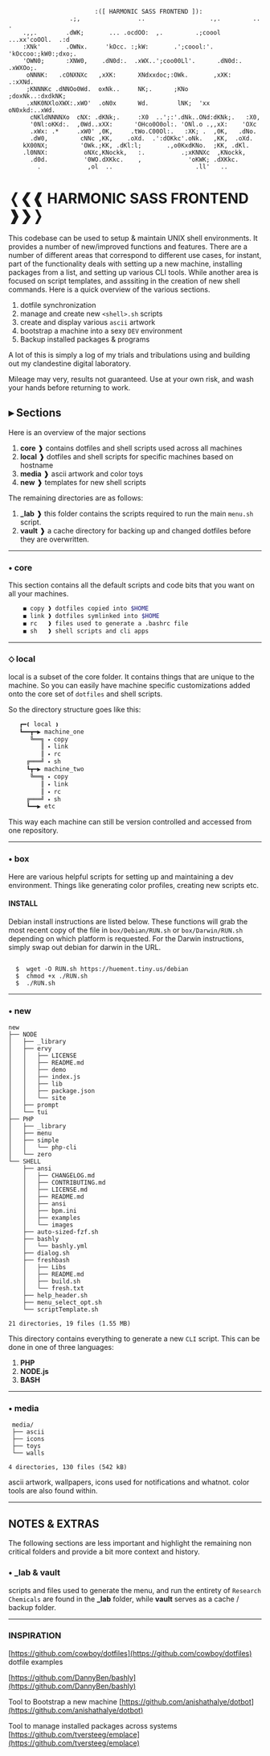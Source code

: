 ```shell
                        :([ HARMONIC SASS FRONTEND ]):
                 .;,                ..                  .,.         ..       .
    .,,.        .dWK;       ... .ocdOO:  ,.         .;coool ...xx'coOOl.  .:d
    :XNk'       .OWNx.     'kOcc. :;kW:       .';coool:'.  'kOccoo:;kW0:;dxo;.
    'OWN0;      :XNW0,    .dN0d:.  .xWX..';coo00Ll'.      .dN0d:.  .xWXOo;.
     oNNNK:   .cONXNXc   ,xXK:      XNdxxdoc;:OWk.       ,xXK:   .:xXNd.
     ;KNNNKc .dNNOo0Wd.  oxNk..     NK;.      ;KNo     ;doxNk..:dxdkNK;
     .xNK0NXloXWX:.xWO'  .oN0x      Wd.        lNK;  'xx  oN0xkd:..xWd.
      cNKldNNNNXo  cNX: .dKNk;.     :X0  ..';:'.dNk..ONd:dKNk;.   :X0,
      '0Nl:oKKd:.  ,0Wd..xXX:      'OHco0O0ol:. 'ONl.o .,,xX:    'OXc
      .xWx: .*     .xW0' ,0K,     .tWo.C00Ol:.   :XK; .  ,0K,   .dNo.
      .dW0,         cNNc ,KK,    .oXd.  .':dOKkc'.oNk.   ,KK,  .oXd.
    kX00NX;         'OWk.;KK, .dKl:l;       .,o0KxdKNo.  ;KK, .dKl.
    .l0NNX:          oNXc,KNockk,   :.          .;xKNNXc  ,KNockk,
      .d0d.          '0WO.dXKkc.    ,             'oKWK; .dXKkc.
        .             ,ol  ..                       .ll'   ..

```

# ❬❮❰ HARMONIC SASS FRONTEND ❱❯❭

This codebase can be used to setup & maintain UNIX shell environments. It provides a number of new/improved functions and features.
There are a number of different areas that correspond to different use cases, for instant, part of the functionality deals with setting up a new machine, installing packages from a list, and setting up various CLI tools.
While another area is focused on script templates, and asssiting in the creation of new shell commands. Here is a quick overview of the various sections.

1. dotfile synchronization
2. manage and create new `<shell>.sh` scripts
3. create and display various `ascii` artwork
4. bootstrap a machine into a sexy `DEV` environment
5. Backup installed packages & programs

A lot of this is simply a log of my trials and tribulations using and building out my clandestine digital laboratory.

Mileage may very, results not guaranteed. Use at your own risk, and wash your hands before returning to work.

## ▸ Sections

Here is an overview of the major sections

1. **core**  ❱ contains dotfiles and shell scripts used across all machines
2. **local** ❱ dotfiles and shell scripts for specific machines based on hostname
3. **media** ❱ ascii artwork and color toys
4. **new**   ❱ templates for new shell scripts

The remaining directories are as follows:

1. **_lab**  ❱ this folder contains the scripts required to run the main `menu.sh` script.
2. **vault** ❱ a cache directory for backing up and changed dotfiles before they are overwritten.

------------------------

### • core

This section contains all the default scripts and code bits that you want on all your machines.

```sh
    ◼ copy ❱ dotfiles copied into $HOME
    ◼ link ❱ dotfiles symlinked into $HOME
    ◼ rc   ❱ files used to generate a .bashrc file
    ◼ sh   ❱ shell scripts and cli apps
```

------------------------

### ⬦ local

local is a subset of the core folder. It contains things that are unique to the machine. So you can easily have machine specific customizations added onto the core set of `dotfiles` and shell scripts.

So the directory structure goes like this:

```sh
   ┏━❪ local ❫
   ┗━━┳━▶ machine_one
      ╚══╗ ⬩ copy
         ║ ⬩ link
         ║ ⬩ rc
     ╔═══╝ ⬩ sh
     ┗┳━▶ machine_two
      ╚══╗ ⬩ copy
         ║ ⬩ link
         ║ ⬩ rc
     ╔═══╝ ⬩ sh
     ┗━━▶ etc
```

This way each machine can still be version controlled and accessed from one repository.

------------------------

### • box

Here are various helpful scripts for setting up and maintaining a dev environment. Things like generating color profiles, creating new scripts etc.

#### INSTALL

Debian install instructions are listed below. These functions will grab the most recent copy of the file in `box/Debian/RUN.sh` or `box/Darwin/RUN.sh` depending on which platform is requested. For the Darwin instructions, simply swap out debian for darwin in the URL.

```shell

  $  wget -O RUN.sh https://huement.tiny.us/debian
  $  chmod +x ./RUN.sh
  $  ./RUN.sh

```

------------------------

### • new

```
new
├── NODE
│   ├── _library
│   ├── ervy
│   │   ├── LICENSE
│   │   ├── README.md
│   │   ├── demo
│   │   ├── index.js
│   │   ├── lib
│   │   ├── package.json
│   │   └── site
│   ├── prompt
│   └── tui
├── PHP
│   ├── _library
│   ├── menu
│   ├── simple
│   │   └── php-cli
│   └── zero
└── SHELL
    ├── ansi
    │   ├── CHANGELOG.md
    │   ├── CONTRIBUTING.md
    │   ├── LICENSE.md
    │   ├── README.md
    │   ├── ansi
    │   ├── bpm.ini
    │   ├── examples
    │   └── images
    ├── auto-sized-fzf.sh
    ├── bashly
    │   └── bashly.yml
    ├── dialog.sh
    ├── freshbash
    │   ├── Libs
    │   ├── README.md
    │   ├── build.sh
    │   └── fresh.txt
    ├── help_header.sh
    ├── menu_select_opt.sh
    └── scriptTemplate.sh

21 directories, 19 files (1.55 MB)
```

This directory contains everything to generate a new `CLI` script. This can be done in one of three languages:

1. **PHP**
2. **NODE.js**
3. **BASH**

------------------------

### • media

```
 media/
 ├── ascii
 ├── icons
 ├── toys
 └── walls

4 directories, 130 files (542 kB)
```

ascii artwork, wallpapers, icons used for notifications and whatnot. color tools are also found within.

------------------------

## NOTES & EXTRAS

The following sections are less important and highlight the remaining non critical folders and provide a bit more context and history.

### • _lab & vault

scripts and files used to generate the menu, and run the entirety of `Research Chemicals` are found in the **_lab** folder, while **vault** serves as a cache / backup folder.

------------------------

### INSPIRATION

[https://github.com/cowboy/dotfiles](https://github.com/cowboy/dotfiles) dotfile examples

[https://github.com/DannyBen/bashly](https://github.com/DannyBen/bashly)

Tool to Bootstrap a new machine [https://github.com/anishathalye/dotbot](https://github.com/anishathalye/dotbot)

Tool to manage installed packages across systems [https://github.com/tversteeg/emplace](https://github.com/tversteeg/emplace)
